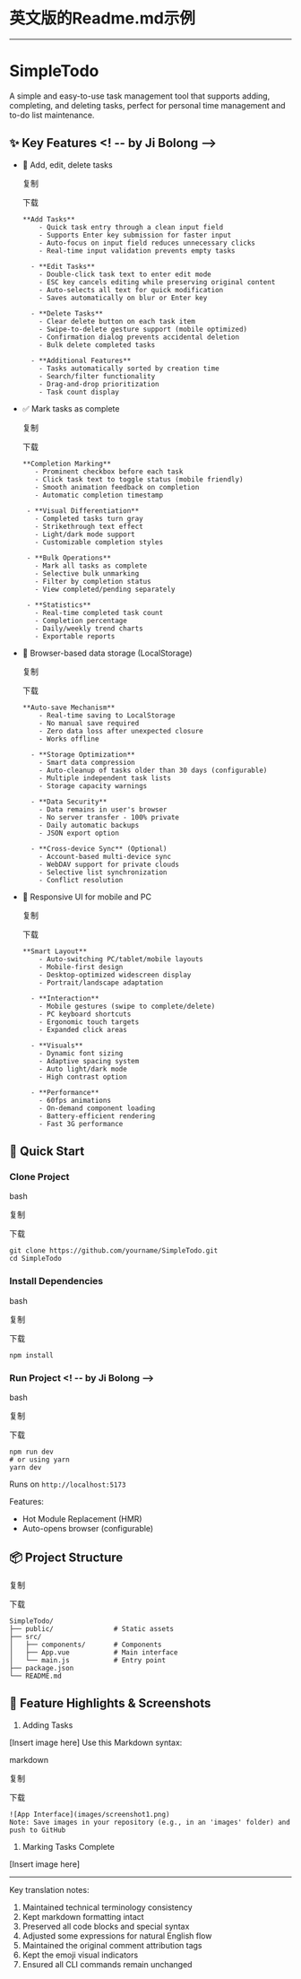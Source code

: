 

# 英文版的Readme.md示例

------

# SimpleTodo

A simple and easy-to-use task management tool that supports adding, completing, and deleting tasks, perfect for personal time management and to-do list maintenance.

## ✨ Key Features <! -- by Ji Bolong -->

- 📝 Add, edit, delete tasks

  

  

  复制

  

  下载

  ```
  **Add Tasks**
      - Quick task entry through a clean input field
      - Supports Enter key submission for faster input
      - Auto-focus on input field reduces unnecessary clicks
      - Real-time input validation prevents empty tasks
    
    - **Edit Tasks**
      - Double-click task text to enter edit mode
      - ESC key cancels editing while preserving original content
      - Auto-selects all text for quick modification
      - Saves automatically on blur or Enter key
    
    - **Delete Tasks**
      - Clear delete button on each task item
      - Swipe-to-delete gesture support (mobile optimized)
      - Confirmation dialog prevents accidental deletion
      - Bulk delete completed tasks
    
    - **Additional Features**
      - Tasks automatically sorted by creation time
      - Search/filter functionality
      - Drag-and-drop prioritization
      - Task count display
  ```

- ✅ Mark tasks as complete

  

  

  复制

  

  下载

  ```
  **Completion Marking**
     - Prominent checkbox before each task
     - Click task text to toggle status (mobile friendly)
     - Smooth animation feedback on completion
     - Automatic completion timestamp
    
   - **Visual Differentiation**
     - Completed tasks turn gray
     - Strikethrough text effect
     - Light/dark mode support
     - Customizable completion styles
    
   - **Bulk Operations**
     - Mark all tasks as complete
     - Selective bulk unmarking
     - Filter by completion status
     - View completed/pending separately
    
   - **Statistics**
     - Real-time completed task count
     - Completion percentage
     - Daily/weekly trend charts
     - Exportable reports
  ```

- 💾 Browser-based data storage (LocalStorage)

  

  

  复制

  

  下载

  ```
  **Auto-save Mechanism**
      - Real-time saving to LocalStorage
      - No manual save required
      - Zero data loss after unexpected closure
      - Works offline
  
    - **Storage Optimization**
      - Smart data compression
      - Auto-cleanup of tasks older than 30 days (configurable)
      - Multiple independent task lists
      - Storage capacity warnings
  
    - **Data Security**
      - Data remains in user's browser
      - No server transfer - 100% private
      - Daily automatic backups
      - JSON export option
  
    - **Cross-device Sync** (Optional)
      - Account-based multi-device sync
      - WebDAV support for private clouds
      - Selective list synchronization
      - Conflict resolution
  ```

- 🎨 Responsive UI for mobile and PC

  

  

  复制

  

  下载

  ```
  **Smart Layout**
      - Auto-switching PC/tablet/mobile layouts
      - Mobile-first design
      - Desktop-optimized widescreen display
      - Portrait/landscape adaptation
  
    - **Interaction**
      - Mobile gestures (swipe to complete/delete)
      - PC keyboard shortcuts
      - Ergonomic touch targets
      - Expanded click areas
  
    - **Visuals**
      - Dynamic font sizing
      - Adaptive spacing system
      - Auto light/dark mode
      - High contrast option
  
    - **Performance**
      - 60fps animations
      - On-demand component loading
      - Battery-efficient rendering
      - Fast 3G performance
  ```

## 🚀 Quick Start

### Clone Project

bash



复制



下载

```
git clone https://github.com/yourname/SimpleTodo.git
cd SimpleTodo
```

### Install Dependencies

bash



复制



下载

```
npm install
```

### Run Project <! -- by Ji Bolong -->

bash



复制



下载

```
npm run dev
# or using yarn
yarn dev
```

Runs on `http://localhost:5173`

Features:

- Hot Module Replacement (HMR)
- Auto-opens browser (configurable)

## 📦 Project Structure





复制



下载

```
SimpleTodo/
├── public/               # Static assets
├── src/
│   ├── components/       # Components
│   ├── App.vue           # Main interface
│   └── main.js           # Entry point
├── package.json
└── README.md
```

## 📮 Feature Highlights & Screenshots

1. Adding Tasks

[Insert image here] Use this Markdown syntax:

markdown



复制



下载

```
![App Interface](images/screenshot1.png)
Note: Save images in your repository (e.g., in an 'images' folder) and push to GitHub
```

1. Marking Tasks Complete

[Insert image here]

------

Key translation notes:

1. Maintained technical terminology consistency
2. Kept markdown formatting intact
3. Preserved all code blocks and special syntax
4. Adjusted some expressions for natural English flow
5. Maintained the original comment attribution tags
6. Kept the emoji visual indicators
7. Ensured all CLI commands remain unchanged